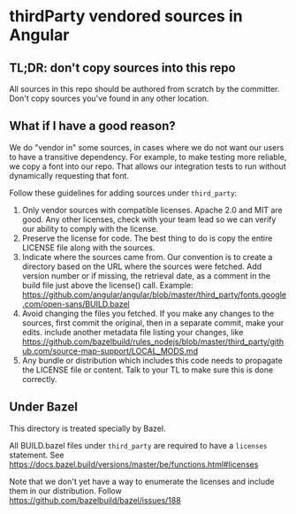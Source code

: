# thirdParty vendored sources in Angular

## TL;DR: don't copy sources into this repo

All sources in this repo should be authored from scratch by the committer.
Don't copy sources you've found in any other location.

## What if I have a good reason?

We do "vendor in" some sources, in cases where we do not want our users to have a transitive dependency.
For example, to make testing more reliable, we copy a font into our repo.
That allows our integration tests to run without dynamically requesting that font.

Follow these guidelines for adding sources under `third_party`:

1. Only vendor sources with compatible licenses. Apache 2.0 and MIT are good. Any other licenses, check with your team lead so we can verify our ability to comply with the license.
1. Preserve the license for code. The best thing to do is copy the entire LICENSE file along with the sources.
1. Indicate where the sources came from. Our convention is to create a directory based on the URL where the sources were fetched. Add version number or if missing, the retrieval date, as a comment in the build file just above the license() call. Example: https://github.com/angular/angular/blob/master/third_party/fonts.google.com/open-sans/BUILD.bazel
1. Avoid changing the files you fetched. If you make any changes to the sources, first commit the original, then in a separate commit, make your edits. include another metadata file listing your changes, like https://github.com/bazelbuild/rules_nodejs/blob/master/third_party/github.com/source-map-support/LOCAL_MODS.md
1. Any bundle or distribution which includes this code needs to propagate the LICENSE file or content. Talk to your TL to make sure this is done correctly. 

## Under Bazel

This directory is treated specially by Bazel.

All BUILD.bazel files under `third_party` are required to have a `licenses` statement.
See https://docs.bazel.build/versions/master/be/functions.html#licenses

Note that we don't yet have a way to enumerate the licenses and include them in our distribution.
Follow https://github.com/bazelbuild/bazel/issues/188
